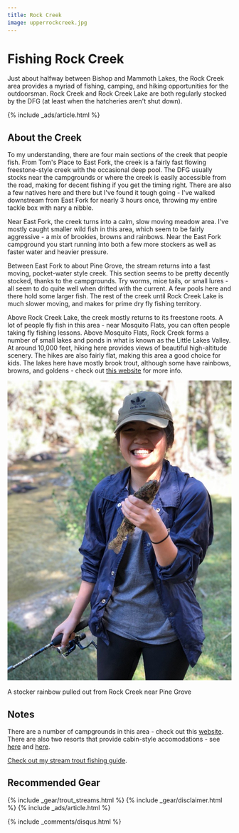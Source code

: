 ```yaml
---
title: Rock Creek
image: upperrockcreek.jpg
---
```


# Fishing Rock Creek

Just about halfway between Bishop and Mammoth Lakes, the Rock Creek area provides a myriad of fishing, camping, and hiking opportunities for the outdoorsman. Rock Creek and Rock Creek Lake are both regularly stocked by the DFG (at least when the hatcheries aren't shut down).

{% include _ads/article.html %}


## About the Creek

To my understanding, there are four main sections of the creek that people fish. From Tom's Place to East Fork, the creek is a fairly fast flowing freestone-style creek with the occasional deep pool. The DFG usually stocks near the campgrounds or where the creek is easily accessible from the road, making for decent fishing if you get the timing right. There are also a few natives here and there but I've found it tough going - I've walked downstream from East Fork for nearly 3 hours once, throwing my entire tackle box with nary a nibble.

Near East Fork, the creek turns into a calm, slow moving meadow area. I've mostly caught smaller wild fish in this area, which seem to be fairly aggressive - a mix of brookies, browns and rainbows. Near the East Fork campground you start running into both a few more stockers as well as faster water and heavier pressure.

Between East Fork to about Pine Grove, the stream returns into a fast moving, pocket-water style creek. This section seems to be pretty decently stocked, thanks to the campgrounds. Try worms, mice tails, or small lures - all seem to do quite well when drifted with the current. A few pools here and there hold some larger fish. The rest of the creek until Rock Creek Lake is much slower moving, and makes for prime dry fly fishing territory.

Above Rock Creek Lake, the creek mostly returns to its freestone roots. A lot of people fly fish in this area - near Mosquito Flats, you can often people taking fly fishing lessons. Above Mosquito Flats, Rock Creek forms a number of small lakes and ponds in what is known as the Little Lakes Valley. At around 10,000 feet, hiking here provides views of beautiful high-altitude scenery. The hikes are also fairly flat, making this area a good choice for kids. The lakes here have mostly brook trout, although some have rainbows, browns, and goldens - check out [this website](https://flyfishingthesierra.com/rcreekbc.htm) for more info.

![A happy fisherman with a stocker rainbow pulled out from Rock Creek](/assets/images/rockcreektrout.jpg)
<div class="caption">A stocker rainbow pulled out from Rock Creek near Pine Grove</div>

## Notes

There are a number of campgrounds in this area - check out this [website](https://rockcreeklodge.com/camping/). There are also two resorts that provide cabin-style accomodations - see [here](https://rockcreeklodge.com/) and [here](https://www.rockcreeklakesresort.com/).

[Check out my stream trout fishing guide](/troutstreams).

## Recommended Gear

{% include _gear/trout_streams.html %}
{% include _gear/disclaimer.html %}
{% include _ads/article.html %}

{% include _comments/disqus.html %}